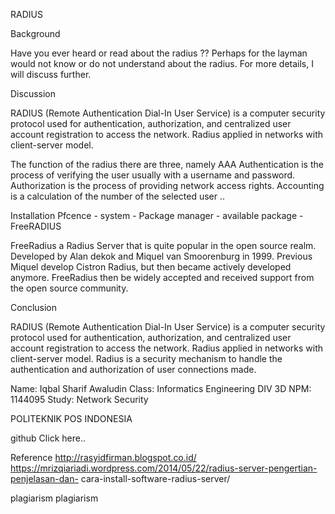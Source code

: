RADIUS



Background

Have you ever heard or read about the radius ??
Perhaps for the layman would not know or do not understand about the radius. For more details,
I will discuss further.

Discussion

RADIUS (Remote Authentication Dial-In User Service) is a computer security protocol used for 
authentication, authorization, and centralized user account registration to access the network.
Radius applied in networks with client-server model.

The function of the radius there are three, namely AAA
Authentication is the process of verifying the user usually with a username and password.
Authorization is the process of providing network access rights.
Accounting is a calculation of the number of the selected user ..

Installation
Pfcence - system - Package manager - available package - FreeRADIUS

FreeRadius a Radius Server that is quite popular in the open source realm. Developed by Alan dekok
and Miquel van Smoorenburg in 1999. Previous Miquel develop Cistron Radius, but then became actively
developed anymore. FreeRadius then be widely accepted and received support from the open source 
community.

Conclusion

RADIUS (Remote Authentication Dial-In User Service) is a computer security protocol used for
authentication, authorization, and centralized user account registration to access the network. 
Radius applied in networks with client-server model. Radius is a security mechanism to handle the 
authentication and authorization of user connections made.

Name: Iqbal Sharif Awaludin
Class: Informatics Engineering DIV 3D
NPM: 1144095
Study: Network Security

POLITEKNIK POS INDONESIA

github
 Click here..


Reference
http://rasyidfirman.blogspot.co.id/
https://mrizqiariadi.wordpress.com/2014/05/22/radius-server-pengertian-penjelasan-dan-
cara-install-software-radius-server/

plagiarism
plagiarism
